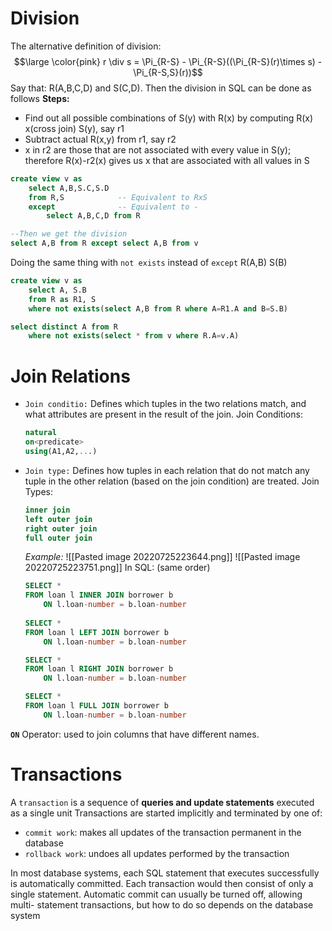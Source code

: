 # Division
The alternative definition of division:
$$\large \color{pink} r \div s = \Pi_{R-S} - \Pi_{R-S}((\Pi_{R-S}(r)\times s) - \Pi_{R-S,S}(r))$$
Say that: R(A,B,C,D) and S(C,D). Then the division in SQL can be done as follows
**Steps:**
-  Find out all possible combinations of S(y) with R(x) by computing R(x) x(cross join) S(y), say r1
- Subtract actual R(x,y) from r1, say r2 
- x in r2 are those that are not associated with every value in S(y); therefore R(x)-r2(x) gives us x that are associated with all values in S
```sql
create view v as
	select A,B,S.C,S.D
	from R,S            -- Equivalent to RxS
	except              -- Equivalent to -
		select A,B,C,D from R

--Then we get the division
select A,B from R except select A,B from v
```

Doing the same thing with `not exists` instead of `except`
R(A,B)
S(B)
```sql
create view v as
	select A, S.B
	from R as R1, S
	where not exists(select A,B from R where A=R1.A and B=S.B)

select distinct A from R 
	where not exists(select * from v where R.A=v.A)
```
# Join Relations
- `Join conditio:`
	Defines which tuples in the two relations match, and what attributes are present in the result of the join.
	Join Conditions: 
	```sql
	natural
	on<predicate>
	using(A1,A2,...)
	```
- `Join type:`
	Defines how tuples in each relation that do not match any tuple in the other relation (based on the join condition) are treated.
	Join Types:
	```sql
	inner join
	left outer join
	right outer join
	full outer join
	```
	*Example:*
	![[Pasted image 20220725223644.png]]
	![[Pasted image 20220725223751.png]]
	In SQL: (same order)
	```sql
	SELECT *
	FROM loan l INNER JOIN borrower b
		ON l.loan-number = b.loan-number
		
	SELECT *
	FROM loan l LEFT JOIN borrower b
		ON l.loan-number = b.loan-number
	
	SELECT *
	FROM loan l RIGHT JOIN borrower b
		ON l.loan-number = b.loan-number
	
	SELECT *
	FROM loan l FULL JOIN borrower b
		ON l.loan-number = b.loan-number
	```

**`ON`** Operator: used to join columns that have different names.

# Transactions
A `transaction` is a sequence of **queries and update statements** executed as a single unit
Transactions are started implicitly and terminated by one of:
- `commit work`: makes all updates of the transaction permanent in the database
- `rollback work`: undoes all updates performed by the transaction

In most database systems, each SQL statement that executes successfully is automatically committed. Each transaction would then consist of only a single statement. 
Automatic commit can usually be turned off, allowing multi- statement transactions, but how to do so depends on the database system